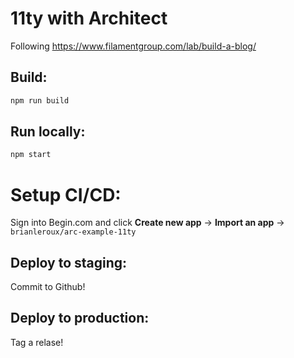 # 11ty with Architect

Following https://www.filamentgroup.com/lab/build-a-blog/

## Build:

```bash
npm run build
```

## Run locally:

```bash
npm start
```

# Setup CI/CD:

Sign into Begin.com and click **Create new app** &rarr; **Import an app**  &rarr; `brianleroux/arc-example-11ty`

## Deploy to staging:

Commit to Github! 

## Deploy to production:

Tag a relase! 
